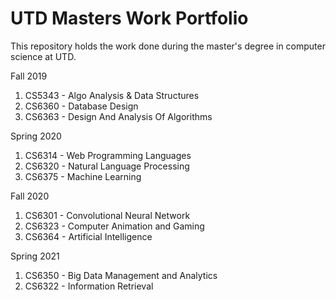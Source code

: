 # UTD Masters Work Portfolio
 This repository holds the work done during the master's degree in computer science at UTD.

Fall 2019
1. CS5343 - Algo Analysis & Data Structures
2. CS6360 - Database Design
3. CS6363 - Design And Analysis Of Algorithms

Spring 2020
1. CS6314 - Web Programming Languages
2. CS6320 - Natural Language Processing
3. CS6375 - Machine Learning

Fall 2020
1. CS6301 - Convolutional Neural Network
2. CS6323 - Computer Animation and Gaming
3. CS6364 - Artificial Intelligence

Spring 2021
1. CS6350 - Big Data Management and Analytics
2. CS6322 - Information Retrieval
